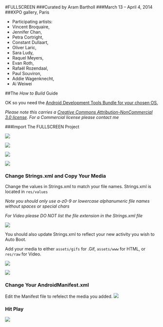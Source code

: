 #FULLSCREEN
###Curated by Aram Bartholl
###March 13 – April 4, 2014
###XPO gallery, Paris


* Participating artists:
* Vincent Broquaire,
* Jennifer Chan,
* Petra Cortright,
* Constant Dullaart,
* Oliver Laric,
* Sara Ludy,
* Raquel Meyers,
* Evan Roth,
* Rafaël Rozendaal,
* Paul Souviron,
* Addie Wagenknecht,
* Ai Weiwei


##The _How to Build_ Guide


OK so you need the [Android Development Tools Bundle for your chosen OS.](http://developer.android.com/sdk/index.html#download)



_Please note this carries a [Creative Commons Attribution-NonCommercial 3.0 license](http://creativecommons.org/licenses/by-nc/3.0/us/).  For a Commercial license please contact me_

###Import The FULLSCREEN Project 

![][1]

![][2]

![][3]

![][4]


### Change Strings.xml and Copy Your Media
Change the values in Strings.xml to match your file names. Strings.xml is located in ```res/values```

_Note you should only use a-z0-9 or lowercase alphanumeric file names without spaces or special chars_

_For Video please DO NOT list the file extension in the Strings.xml file_

![][5]

You should also update Strings.xml to reflect your new activity you wish to Auto Boot. 

Add your media to either ```assets/gifs``` for .Gif, ```assets/www``` for HTML,  or ```res/raw``` for Video. 

![][6]

![][7]



### Change Your AndroidManifest.xml
Edit the Manifest file to refelect the media you added.
![][8]


### Hit Play
![][9]
 

 
  [1]: https://raw.github.com/danthemellowman/FULLSCREEN/master/notes/Step-One-Import.png
  [2]: https://raw.github.com/danthemellowman/FULLSCREEN/master/notes/Step-One.a-import.png
  [3]: https://raw.github.com/danthemellowman/FULLSCREEN/master/notes/Step-One.b-import.png
  [4]: https://raw.github.com/danthemellowman/FULLSCREEN/master/notes/Step-One.c-import.png
  [5]: https://raw.github.com/danthemellowman/FULLSCREEN/master/notes/StepTwoChangeStrings.png
  [6]: https://raw.github.com/danthemellowman/FULLSCREEN/master/notes/ImportGifWWW.png
  [7]: https://raw.github.com/danthemellowman/FULLSCREEN/master/notes/ImportVideo.png
  [8]: https://raw.github.com/danthemellowman/FULLSCREEN/master/notes/Step-Four-ChangeManifest.png
  [9]: https://raw.github.com/danthemellowman/FULLSCREEN/master/notes/%20Step-Five-HIT-PLAY.png
